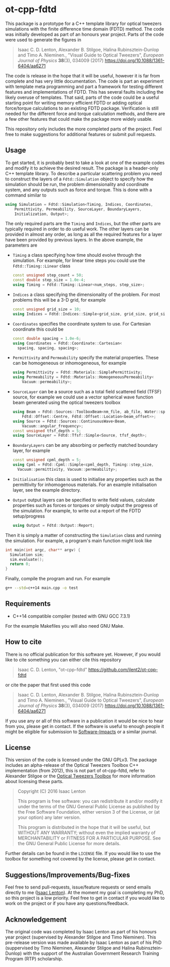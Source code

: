 ot-cpp-fdtd
===========

This package is a prototype for a C++ template library for
optical tweezers simulations with the finite difference
time domain (FDTD) method.
The code was initially developed as part of an honours year project.
Parts of the code were used to generate the figures in

>  Isaac C. D. Lenton, Alexander B. Stilgoe, Halina Rubinsztein-Dunlop
>  and Timo A. Nieminen., "Visual Guide to Optical Tweezers",
>  *European Journal of Physics* **38**(3), 034009 (2017)
>  https://doi.org/10.1088/1361-6404/aa6271

The code is release in the hope that it will be useful, however it
is far from complete and has very little documentation.
The code is part an experiment with template meta programming and
part a framework for testing different features and implementations
of FDTD.
This has several faults including the likely overuse of templates.
That said, parts of the code could be a useful starting point for
writing memory efficient FDTD or adding optical force/torque
calculations to an existing FDTD package.
Verification is still needed for the different force and torque
calculation methods, and there are a few other features
that could make the package more widely usable.

This repository only includes the more completed parts of the project.
Feel free to make suggestions for additional features or submit
pull requests.

Usage
-----

To get started, it is probably best to take a look at one of
the example codes and modify it to achieve the desired result.
The package is a header-only C++ template library.
To describe a particular scattering problem you need to
construct the layers of a `Fdtd::Simulation` object to specify how
the simulation should be run, the problem dimensionality and coordinate
system, and any outputs such as force and torque.
This is done with a command similar to

```c++
using Simulation = Fdtd::Simulation<Timing, Indices, Coordinates,
    Permittivity, Permeability, SourceLayer, BoundaryLayers,
    Initialization, Output>;
```

The only required parts are the `Timing` and `Indices`, but the other
parts are typically required in order to do useful work.
The other layers can be provided in almost any order, as long as
all the required features for a layer have been provided by
previous layers.
In the above example, the parameters are

  * `Timing` a class specifying how time should evolve through
    the simulation.  For example, for linear time steps you could
    use the `Fdtd::Timing::Linear` class
    
    ```c++
    const unsigned step_count = 50;
    const double step_size = 1.0e-4;
    using Timing = Fdtd::Timing::Linear<num_steps, step_size>;
    ```

  * `Indices` a class specifying the dimensionality of the problem.
    For most problems this will be a 3-D grid, for example

    ```c++
    const unsigned grid_size = 10;
    using Indices = Fdtd::Indices::Simple<grid_size, grid_size, grid_size>;
    ```

  * `Coordinates` specifies the coordinate system to use.  For
    Cartesian coordinate this could be

    ```c++
    const double spacing = 1.0e-6;
    using Coordinates = Fdtd::Coordinate::Cartesian<
      spacing, spacing, spacing>;
    ```

  * `Permittivity` and `Permeability` specify the material properties.
    These can be homogeneous or inhomogeneous, for example

    ```c++
    using Permittivity = Fdtd::Materials::SimplePermittivity;
    using Permeability = Fdtd::Materials::HomogeneousPermeability<
        Vacuum::permeability>;
    ```

  * `SourceLayer` can be a source such as a total field scattered field (TFSF)
    source, for example we could use a vector spherical wave function
    beam generated using the optical tweezers toolbox

    ```c++
    using Beam = Fdtd::Sources::ToolboxBeam<nm_file, ab_file, Water::speed,
        Fdtd::Offset::Centre, Fdtd::Offset::Location<beam_offset>>;
    using Source = Fdtd::Sources::ContinuousWave<Beam,
        Vacuum::angular_frequency>;
    const unsigned tfsf_depth = 5;
    using SourceLayer = Fdtd::Tfsf::Simple<Source, tfsf_depth>;
    ```

  * `BoundaryLayers` can be any absorbing or perfectly matched
    boundary layer, for example

    ```c++
    const unsigned cpml_depth = 5;
    using Cpml = Fdtd::Cpml::Simple<cpml_depth, Timing::step_size,
      Vacuum::permittivity, Vacuum::permeability>;
    ```

  * `Initialisation` this class is used to initialise any properties
    such as the permittivity for inhomogenous materials.
    For an example initialisation layer, see the example directory.

  * `Output` output layers can be specified to write field values,
    calculate properties such as forces or torques or simply output
    the progress of the simulation.  For example, to write out a
    report of the FDTD setup/progress

    ```c++
    using Output = Fdtd::Output::Report;
    ```

Then it is simply a matter of constructing the `Simulation` class
and running the simulation.
For example, a program's main function might look like

```c++
int main(int argc, char** argv) {
  Simulation sim;
  sim.evaluate();
  return 0;
}
```

Finally, compile the program and run.  For example

```bash
g++ --std=c++14 main.cpp -o test
```

Requirements
------------
* C++14 compatible compiler (tested with GNU GCC 7.3.1)

For the example Makefiles you will also need GNU Make.

How to cite
-----------

There is no official publication for this software yet.
However, if you would like to cite something you can either
cite this repository

> Isaac C. D. Lenton, "ot-cpp-fdtd"
> https://github.com/ilent2/ot-cpp-fdtd

or cite the paper that first used this code

>  Isaac C. D. Lenton, Alexander B. Stilgoe, Halina Rubinsztein-Dunlop
>  and Timo A. Nieminen., "Visual Guide to Optical Tweezers",
>  *European Journal of Physics* **38**(3), 034009 (2017)
>  https://doi.org/10.1088/1361-6404/aa6271

If you use any or all of this software in a publication it would be
nice to hear from you, please get in contact.
If the software is useful to enough people it might be eligible for
submission to
[Software-Impacts](https://www.journals.elsevier.com/software-impacts/)
or a similar journal.

License
-------

This version of the code is licensed under the GNU GPLv3.
The package includes an alpha-release of the Optical Tweezers
Toolbox C++ implementation (from 2012), this is not part of
ot-cpp-fdtd, refer to Alexander Stilgoe or the [Optical Tweezers
Toolbox](https://github.com/ilent2/ott) for more information about
licensing these parts.

> Copyright (C) 2016 Isaac Lenton
>
> This program is free software: you can redistribute it and/or modify
> it under the terms of the GNU General Public License as published by
> the Free Software Foundation, either version 3 of the License, or
> (at your option) any later version.
>
> This program is distributed in the hope that it will be useful,
> but WITHOUT ANY WARRANTY; without even the implied warranty of
> MERCHANTABILITY or FITNESS FOR A PARTICULAR PURPOSE.  See the
> GNU General Public License for more details.

Further details can be found in the ``LICENSE`` file.
If you would like to use the toolbox for something not covered by
the license, please get in contact.

Suggestions/Improvements/Bug-fixes
----------------------------------

Feel free to send pull-requests, issue/feature requests or
send emails directly to me ([Isaac Lenton](mailto:uqilento@uq.edu.au)).
At the moment my goal is completing my PhD, so this project is
a low priority.  Feel free to get in contact if you would like to
work on the project or if you have any questions/feedback.

Acknowledgement
---------------

The original code was completed by Isaac Lenton as part of
his honours year project (supervised by Alexander Stilgoe and
Timo Nieminen).
This pre-release version was made available by Isaac Lenton
as part of his PhD (suppervised by Timo Nieminen, Alexander Stilgoe and
Halina Rubinsztein-Dunlop) with the support of the Australian
Government Research Training Program (RTP) scholarship.
